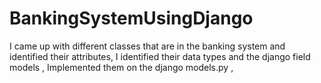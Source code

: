# BankingSystemUsingDjango
I came up with different classes that are in the banking system and identified their attributes,
I identified their data types and the django field models ,
Implemented them on the django models.py ,
